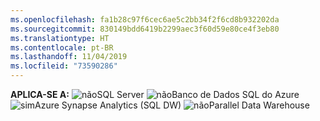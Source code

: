 ```yaml
---
ms.openlocfilehash: fa1b28c97f6cec6ae5c2bb34f2f6cd8b932202da
ms.sourcegitcommit: 830149bdd6419b2299aec3f60d59e80ce4f3eb80
ms.translationtype: HT
ms.contentlocale: pt-BR
ms.lasthandoff: 11/04/2019
ms.locfileid: "73590286"
---
```

<Token>**APLICA-SE A:** ![não](media/no.png)SQL Server ![não](media/no.png)Banco de Dados SQL do Azure ![sim](media/yes.png)Azure Synapse Analytics (SQL DW) ![não](media/no.png)Parallel Data Warehouse </Token>

